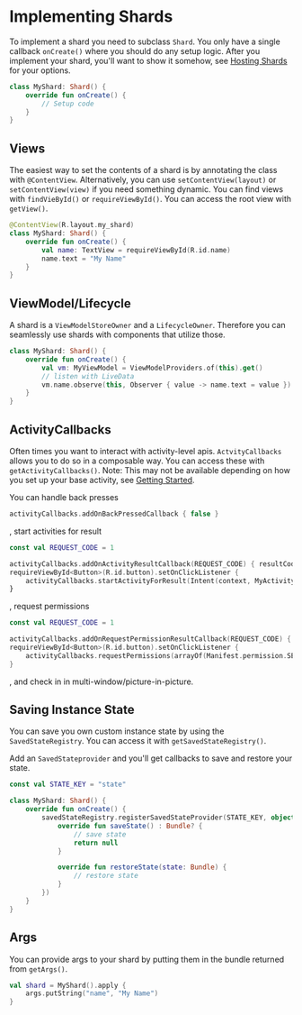 # Implementing Shards 

To implement a shard you need to subclass `Shard`. You only have a single callback `onCreate()` 
where you should do any setup logic. After you implement your shard, you'll want to show it somehow,
see [Hosting Shards](/docs/hosting-shards.md) for your options.

```kotlin
class MyShard: Shard() {
    override fun onCreate() {
        // Setup code
    }
}
```

## Views

The easiest way to set the contents of a shard is by annotating the class with `@ContentView`.
Alternatively, you can use `setContentView(layout)` or `setContentView(view)` if you need something
dynamic. You can find views with `findVieById()` or `requireViewById()`. You can access the root
view with `getView()`.

```kotlin
@ContentView(R.layout.my_shard)
class MyShard: Shard() {
    override fun onCreate() {
        val name: TextView = requireViewById(R.id.name)
        name.text = "My Name"
    }
}
```

## ViewModel/Lifecycle

A shard is a `ViewModelStoreOwner` and a `LifecycleOwner`. Therefore you can seamlessly use shards
with components that utilize those.

```kotlin
class MyShard: Shard() {
    override fun onCreate() {
        val vm: MyViewModel = ViewModelProviders.of(this).get()
        // listen with LiveData
        vm.name.observe(this, Observer { value -> name.text = value })
    }
}
```

## ActivityCallbacks

Often times you want to interact with activity-level apis. `ActvityCallbacks` allows you to do so in
a composable way. You can access these with `getActivityCallbacks()`. Note: This may not be 
available depending on how you set up your base activity, see
[Getting Started](/docs/getting-started.md).

You can handle back presses

```kotlin
activityCallbacks.addOnBackPressedCallback { false }
```

, start activities for result

```kotlin
const val REQUEST_CODE = 1

activityCallbacks.addOnActivityResultCallback(REQUEST_CODE) { resultCode, data -> }
requireViewById<Button>(R.id.button).setOnClickListener {
    activityCallbacks.startActivityForResult(Intent(context, MyActivity::class.java), REQUEST_CODE)
}
```

, request permissions

```kotlin
const val REQUEST_CODE = 1

activityCallbacks.addOnRequestPermissionResultCallback(REQUEST_CODE) { permissions, grantResults -> }
requireViewById<Button>(R.id.button).setOnClickListener {
    activityCallbacks.requestPermissions(arrayOf(Manifest.permission.SEND_SMD), REQUEST_CODE)
}
```

, and check in in multi-window/picture-in-picture.

## Saving Instance State

You can save you own custom instance state by using the `SavedStateRegistry`. You can access it with
`getSavedStateRegistry()`.

Add an `SavedStateprovider` and you'll get callbacks to save and restore your state.

```kotlin
const val STATE_KEY = "state"

class MyShard: Shard() {
    override fun onCreate() {
        savedStateRegistry.registerSavedStateProvider(STATE_KEY, object: SavedStateProvider<Bundle> {
            override fun saveState() : Bundle? {
                // save state
                return null
            }

            override fun restoreState(state: Bundle) {
                // restore state
            }
        }) 
    }
}
```

## Args

You can provide args to your shard by putting them in the bundle returned from `getArgs()`.

```kotlin
val shard = MyShard().apply {
    args.putString("name", "My Name")
}
```
